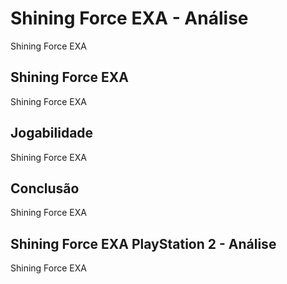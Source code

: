 ---
---

# Shining Force EXA - Análise

Shining Force EXA

## Shining Force EXA

Shining Force EXA

## Jogabilidade

Shining Force EXA

## Conclusão

Shining Force EXA

## Shining Force EXA PlayStation 2 - Análise

Shining Force EXA
